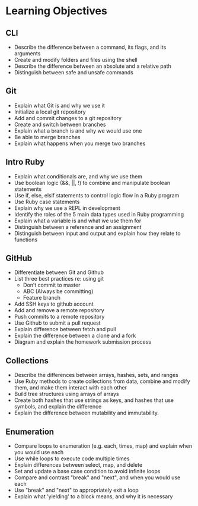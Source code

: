 # Learning Objectives

## CLI

-	Describe the difference between a command, its flags, and its arguments
-	Create and modify folders and files using the shell
-	Describe the difference between an absolute and a relative path
-	Distinguish between safe and unsafe commands

## Git

- Explain what Git is and why we use it
- Initialize a local git repository
- Add and commit changes to a git repository
- Create and switch between branches
- Explain what a branch is and why we would use one
- Be able to merge branches
- Explain what happens when you merge two branches

## Intro Ruby

- Explain what conditionals are, and why we use them
- Use boolean logic (&&, ||, !) to combine and manipulate boolean statements
- Use if, else, elsif statements to control logic flow in a Ruby program
- Use Ruby case statements
- Explain why we use a REPL in development
- Identify the roles of the 5 main data types used in Ruby programming
- Explain what a variable is and what we use them for
- Distinguish between a reference and an assignment
- Distinguish between input and output and explain how they relate to functions

## GitHub

- Differentiate between Git and Github
- List three best practices re: using git
  - Don’t commit to master
  - ABC (Always be committing)
  - Feature branch
- Add SSH keys to github account
- Add and remove a remote repository
- Push commits to a remote repository
- Use Github to submit a pull request
- Explain difference between fetch and pull
- Explain the difference between a clone and a fork
- Diagram and explain the homework submission process

## Collections

-	Describe the differences between arrays, hashes, sets, and ranges
-	Use Ruby methods to create collections from data, combine and modify them, and make them interact with each other
-	Build tree structures using arrays of arrays
-	Create both hashes that use strings as keys, and hashes that use symbols, and explain the difference
-	Explain the difference between mutability and immutability.


## Enumeration

- Compare loops to enumeration (e.g. each, times, map) and explain when you would use each
- Use while loops to execute code multiple times
- Explain differences between select, map, and delete
- Set and update a base case condition to avoid infinite loops
- Compare and contrast "break" and "next", and when you would use each
- Use "break" and "next" to appropriately exit a loop
- Explain what 'yielding' to a block means, and why it is necessary
